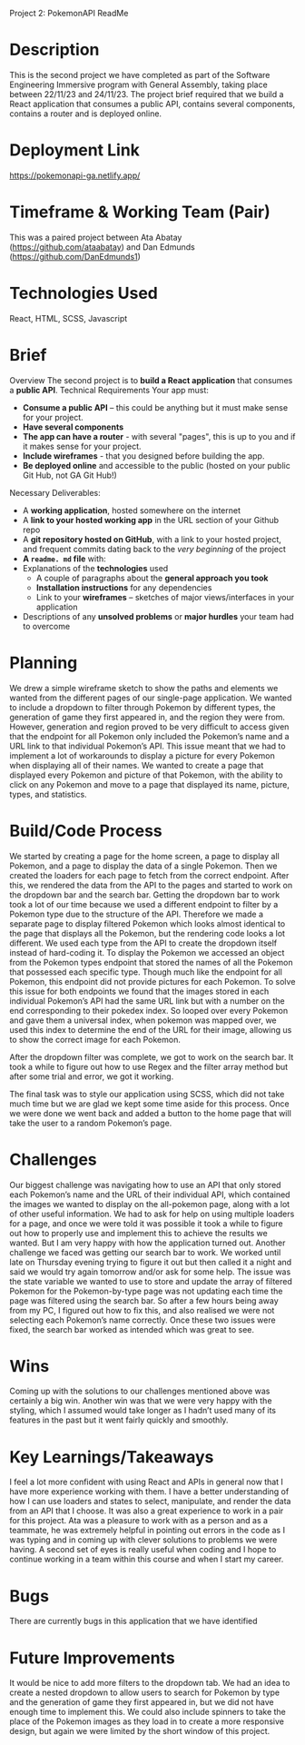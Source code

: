 Project 2: PokemonAPI ReadMe

# Description
This is the second project we have completed as part of the Software Engineering Immersive program with General Assembly, taking place between 22/11/23 and 24/11/23. The project brief required that we build a React application that consumes a public API, contains several components, contains a router and is deployed online.

# Deployment Link
https://pokemonapi-ga.netlify.app/

# Timeframe & Working Team (Pair)
This was a paired project between Ata Abatay (https://github.com/ataabatay) and Dan Edmunds (https://github.com/DanEdmunds1)

# Technologies Used
React, HTML, SCSS, Javascript

# Brief

Overview
The second project is to **build a React application** that consumes a **public API**.
​
Technical Requirements
Your app must:
* **Consume a public API** – this could be anything but it must make sense for your project.
* **Have several components**
* **The app can have a router** - with several "pages", this is up to you and if it makes sense for your project.
* **Include wireframes** - that you designed before building the app.
* **Be deployed online** and accessible to the public (hosted on your public Git Hub, not GA Git Hub!)

Necessary Deliverables:
* A **working application**, hosted somewhere on the internet
* A **link to your hosted working app** in the URL section of your Github repo
* A **git repository hosted on GitHub**, with a link to your hosted project, and frequent commits dating back to the _very beginning_ of the project
* **A `readme. md` file** with:
 * Explanations of the **technologies** used
   * A couple of paragraphs about the **general approach you took**
   * **Installation instructions** for any dependencies
   * Link to your **wireframes** – sketches of major views/interfaces in your application
  * Descriptions of any **unsolved problems** or **major hurdles** your team had to overcome

# Planning
We drew a simple wireframe sketch to show the paths and elements we wanted from the different pages of our single-page application. We wanted to include a dropdown to filter through Pokemon by different types, the generation of game they first appeared in, and the region they were from. However, generation and region proved to be very difficult to access given that the endpoint for all Pokemon only included the Pokemon’s name and a URL link to that individual Pokemon’s API. This issue meant that we had to implement a lot of workarounds to display a picture for every Pokemon when displaying all of their names.
We wanted to create a page that displayed every Pokemon and picture of that Pokemon, with the ability to click on any Pokemon and move to a page that displayed its name, picture, types, and statistics.

# Build/Code Process
We started by creating a page for the home screen, a page to display all Pokemon, and a page to display the data of a single Pokemon. Then we created the loaders for each page to fetch from the correct endpoint. After this, we rendered the data from the API to the pages and started to work on the dropdown bar and the search bar. Getting the dropdown bar to work took a lot of our time because we used a different endpoint to filter by a Pokemon type due to the structure of the API. Therefore we made a separate page to display filtered Pokemon which looks almost identical to the page that displays all the Pokemon, but the rendering code looks a lot different.
We used each type from the API to create the dropdown itself instead of hard-coding it. To display the Pokemon we accessed an object from the Pokemon types endpoint that stored the names of all the Pokemon that possessed each specific type. Though much like the endpoint for all Pokemon, this endpoint did not provide pictures for each Pokemon. To solve this issue for both endpoints we found that the images stored in each individual Pokemon’s API had the same URL link but with a number on the end corresponding to their pokedex index. So looped over every Pokemon and gave them a universal index, when pokemon was mapped over, we used this index to determine the end of the URL for their image, allowing us to show the correct image for each Pokemon.

After the dropdown filter was complete, we got to work on the search bar. It took a while to figure out how to use Regex and the filter array method but after some trial and error, we got it working.

The final task was to style our application using SCSS, which did not take much time but we are glad we kept some time aside for this process. Once we were done we went back and added a button to the home page that will take the user to a random Pokemon’s page.

# Challenges
Our biggest challenge was navigating how to use an API that only stored each Pokemon’s name and the URL of their individual API, which contained the images we wanted to display on the all-pokemon page, along with a lot of other useful information. We had to ask for help on using multiple loaders for a page, and once we were told it was possible it took a while to figure out how to properly use and implement this to achieve the results we wanted. But I am very happy with how the application turned out.
Another challenge we faced was getting our search bar to work. We worked until late on Thursday evening trying to figure it out but then called it a night and said we would try again tomorrow and/or ask for some help. The issue was the state variable we wanted to use to store and update the array of filtered Pokemon for the Pokemon-by-type page was not updating each time the page was filtered using the search bar. So after a few hours being away from my PC, I figured out how to fix this, and also realised we were not selecting each Pokemon’s name correctly. Once these two issues were fixed, the search bar worked as intended which was great to see.


# Wins
Coming up with the solutions to our challenges mentioned above was certainly a big win. Another win was that we were very happy with the styling, which I assumed would take longer as I hadn’t used many of its features in the past but it went fairly quickly and smoothly.

# Key Learnings/Takeaways
I feel a lot more confident with using React and APIs in general now that I have more experience working with them. I have a better understanding of how I can use loaders and states to select, manipulate, and render the data from an API that I choose. It was also a great experience to work in a pair for this project. Ata was a pleasure to work with as a person and as a teammate, he was extremely helpful in pointing out errors in the code as I was typing and in coming up with clever solutions to problems we were having. A second set of eyes is really useful when coding and I hope to continue working in a team within this course and when I start my career.

# Bugs
There are currently bugs in this application that we have identified

# Future Improvements
It would be nice to add more filters to the dropdown tab. We had an idea to create a nested dropdown to allow users to search for Pokemon by type and the generation of game they first appeared in, but we did not have enough time to implement this. We could also include spinners to take the place of the Pokemon images as they load in to create a more responsive design, but again we were limited by the short window of this project.
